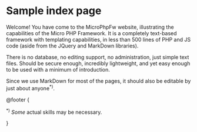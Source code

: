 Sample index page
=================

Welcome! You have come to the MicroPhpFw website, illustrating the capabilities
of the Micro PHP Framework. It is a completely text-based framework with
templating capabilities, in less than 500 lines of PHP and JS code (aside from
the JQuery and MarkDown libraries).

There is no database, no editing support, no administration, just simple text
files. Should be secure enough, incredibly lightweight, and yet easy enough
to be used with a minimum of introduction.

Since we use MarkDown for most of the pages, it should also be editable by
just about anyone<sup>*)</sup>.


@footer {

<sup>*)</sup> <i>Some</i> actual skills may be necessary.

}
